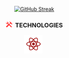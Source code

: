 <p align="center">
<a href="https://git.io/streak-stats"><img src="https://streak-stats.demolab.com?user=Snoopyrawr&theme=shadow-red&border_radius=10&date_format=%5BY%20%5DM%20j" alt="GitHub Streak" /></a>
</p>

<h3 align="center">
<img src="https://github.com/Snoopyrawr/Snoopyrawr/blob/main/tools.png" title="Tools" alt="Tools" width="18" height="18"/>&nbsp; TECHNOLOGIES
</h3>

<p  align="center">
  <img src="https://github.com/Snoopyrawr/Snoopyrawr/blob/main/react.png" title="Java" alt="Java" width="50" height="50"/>&nbsp;
</p>
